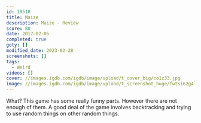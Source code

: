 ```yaml
---
id: 19518
title: Maize
description: Maize - Review
score: 80
date: 2017-02-05
completed: true
goty: []
modified_date: 2023-02-28
screenshots: []
tags:
  - Weird
videos: []
cover: //images.igdb.com/igdb/image/upload/t_cover_big/co1z33.jpg
image: //images.igdb.com/igdb/image/upload/t_screenshot_huge/fwtsi62g4l41hwulnrdn.jpg
---
```

What? This game has some really funny parts. However there are not enough of them. A good deal of the game involves backtracking and trying to use random things on other random things.